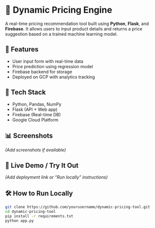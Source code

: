 # 🛒 Dynamic Pricing Engine

A real-time pricing recommendation tool built using **Python**, **Flask**, and **Firebase**. It allows users to input product details and returns a price suggestion based on a trained machine learning model.

## 🚀 Features

- User input form with real-time data
- Price prediction using regression model
- Firebase backend for storage
- Deployed on GCP with analytics tracking

## 🧠 Tech Stack

- Python, Pandas, NumPy
- Flask (API + Web app)
- Firebase (Real-time DB)
- Google Cloud Platform

## 📊 Screenshots
*(Add screenshots if available)*

## 🔗 Live Demo / Try It Out
*(Add deployment link or “Run locally” instructions)*

## 🛠️ How to Run Locally

```bash
git clone https://github.com/yourusername/dynamic-pricing-tool.git
cd dynamic-pricing-tool
pip install -r requirements.txt
python app.py
